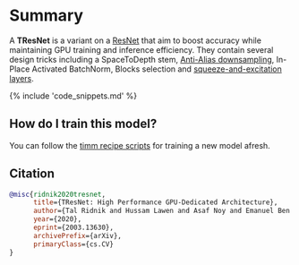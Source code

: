 # Summary

A **TResNet** is a variant on a [ResNet](https://paperswithcode.com/method/resnet) that aim to boost accuracy while maintaining GPU training and inference efficiency.  They contain several design tricks including a SpaceToDepth stem, [Anti-Alias downsampling](https://paperswithcode.com/method/anti-alias-downsampling), In-Place Activated BatchNorm, Blocks selection and [squeeze-and-excitation layers](https://paperswithcode.com/method/squeeze-and-excitation-block).

{% include 'code_snippets.md' %}

## How do I train this model?

You can follow the [timm recipe scripts](https://rwightman.github.io/pytorch-image-models/scripts/) for training a new model afresh.

## Citation

```BibTeX
@misc{ridnik2020tresnet,
      title={TResNet: High Performance GPU-Dedicated Architecture}, 
      author={Tal Ridnik and Hussam Lawen and Asaf Noy and Emanuel Ben Baruch and Gilad Sharir and Itamar Friedman},
      year={2020},
      eprint={2003.13630},
      archivePrefix={arXiv},
      primaryClass={cs.CV}
}
```

<!--
Models:
- Name: tresnet_l
  Metadata:
    FLOPs: 10873416792
    Epochs: 300
    Training Data:
    - ImageNet
    Training Techniques:
    - AutoAugment
    - Cutout
    - Label Smoothing
    - SGD with Momentum
    - Weight Decay
    Training Resources: 8x NVIDIA 100 GPUs
    Architecture:
    - 1x1 Convolution
    - Anti-Alias Downsampling
    - Convolution
    - Global Average Pooling
    - InPlace-ABN
    - Leaky ReLU
    - ReLU
    - Residual Connection
    - Squeeze-and-Excitation Block
    File Size: 224440219
    Tasks:
    - Image Classification
    Training Time: ''
    ID: tresnet_l
    LR: 0.01
    Crop Pct: '0.875'
    Momentum: 0.9
    Image Size: '224'
    Weight Decay: 0.0001
    Interpolation: bilinear
  Code: https://github.com/rwightman/pytorch-image-models/blob/9a25fdf3ad0414b4d66da443fe60ae0aa14edc84/timm/models/tresnet.py#L267
  Config: ''
  In Collection: TResNet
- Name: tresnet_l_448
  Metadata:
    FLOPs: 43488238584
    Epochs: 300
    Training Data:
    - ImageNet
    Training Techniques:
    - AutoAugment
    - Cutout
    - Label Smoothing
    - SGD with Momentum
    - Weight Decay
    Training Resources: 8x NVIDIA 100 GPUs
    Architecture:
    - 1x1 Convolution
    - Anti-Alias Downsampling
    - Convolution
    - Global Average Pooling
    - InPlace-ABN
    - Leaky ReLU
    - ReLU
    - Residual Connection
    - Squeeze-and-Excitation Block
    File Size: 224440219
    Tasks:
    - Image Classification
    Training Time: ''
    ID: tresnet_l_448
    LR: 0.01
    Crop Pct: '0.875'
    Momentum: 0.9
    Image Size: '448'
    Weight Decay: 0.0001
    Interpolation: bilinear
  Code: https://github.com/rwightman/pytorch-image-models/blob/9a25fdf3ad0414b4d66da443fe60ae0aa14edc84/timm/models/tresnet.py#L285
  Config: ''
  In Collection: TResNet
- Name: tresnet_m
  Metadata:
    FLOPs: 5733048064
    Epochs: 300
    Training Data:
    - ImageNet
    Training Techniques:
    - AutoAugment
    - Cutout
    - Label Smoothing
    - SGD with Momentum
    - Weight Decay
    Training Resources: 8x NVIDIA 100 GPUs
    Architecture:
    - 1x1 Convolution
    - Anti-Alias Downsampling
    - Convolution
    - Global Average Pooling
    - InPlace-ABN
    - Leaky ReLU
    - ReLU
    - Residual Connection
    - Squeeze-and-Excitation Block
    File Size: 125861314
    Tasks:
    - Image Classification
    Training Time: < 24 hours
    ID: tresnet_m
    LR: 0.01
    Crop Pct: '0.875'
    Momentum: 0.9
    Image Size: '224'
    Weight Decay: 0.0001
    Interpolation: bilinear
  Code: https://github.com/rwightman/pytorch-image-models/blob/9a25fdf3ad0414b4d66da443fe60ae0aa14edc84/timm/models/tresnet.py#L261
  Config: ''
  In Collection: TResNet
- Name: tresnet_m_448
  Metadata:
    FLOPs: 22929743104
    Epochs: 300
    Training Data:
    - ImageNet
    Training Techniques:
    - AutoAugment
    - Cutout
    - Label Smoothing
    - SGD with Momentum
    - Weight Decay
    Training Resources: 8x NVIDIA 100 GPUs
    Architecture:
    - 1x1 Convolution
    - Anti-Alias Downsampling
    - Convolution
    - Global Average Pooling
    - InPlace-ABN
    - Leaky ReLU
    - ReLU
    - Residual Connection
    - Squeeze-and-Excitation Block
    File Size: 125861314
    Tasks:
    - Image Classification
    Training Time: ''
    ID: tresnet_m_448
    LR: 0.01
    Crop Pct: '0.875'
    Momentum: 0.9
    Image Size: '448'
    Weight Decay: 0.0001
    Interpolation: bilinear
  Code: https://github.com/rwightman/pytorch-image-models/blob/9a25fdf3ad0414b4d66da443fe60ae0aa14edc84/timm/models/tresnet.py#L279
  Config: ''
  In Collection: TResNet
- Name: tresnet_xl
  Metadata:
    FLOPs: 15162534034
    Epochs: 300
    Training Data:
    - ImageNet
    Training Techniques:
    - AutoAugment
    - Cutout
    - Label Smoothing
    - SGD with Momentum
    - Weight Decay
    Training Resources: 8x NVIDIA 100 GPUs
    Architecture:
    - 1x1 Convolution
    - Anti-Alias Downsampling
    - Convolution
    - Global Average Pooling
    - InPlace-ABN
    - Leaky ReLU
    - ReLU
    - Residual Connection
    - Squeeze-and-Excitation Block
    File Size: 314378965
    Tasks:
    - Image Classification
    Training Time: ''
    ID: tresnet_xl
    LR: 0.01
    Crop Pct: '0.875'
    Momentum: 0.9
    Image Size: '224'
    Weight Decay: 0.0001
    Interpolation: bilinear
  Code: https://github.com/rwightman/pytorch-image-models/blob/9a25fdf3ad0414b4d66da443fe60ae0aa14edc84/timm/models/tresnet.py#L273
  Config: ''
  In Collection: TResNet
- Name: tresnet_xl_448
  Metadata:
    FLOPs: 60641712730
    Epochs: 300
    Training Data:
    - ImageNet
    Training Techniques:
    - AutoAugment
    - Cutout
    - Label Smoothing
    - SGD with Momentum
    - Weight Decay
    Training Resources: 8x NVIDIA 100 GPUs
    Architecture:
    - 1x1 Convolution
    - Anti-Alias Downsampling
    - Convolution
    - Global Average Pooling
    - InPlace-ABN
    - Leaky ReLU
    - ReLU
    - Residual Connection
    - Squeeze-and-Excitation Block
    File Size: 224440219
    Tasks:
    - Image Classification
    Training Time: ''
    ID: tresnet_xl_448
    LR: 0.01
    Crop Pct: '0.875'
    Momentum: 0.9
    Image Size: '448'
    Weight Decay: 0.0001
    Interpolation: bilinear
  Code: https://github.com/rwightman/pytorch-image-models/blob/9a25fdf3ad0414b4d66da443fe60ae0aa14edc84/timm/models/tresnet.py#L291
  Config: ''
  In Collection: TResNet
Collections:
- Name: TResNet
  Paper:
    title: 'TResNet: High Performance GPU-Dedicated Architecture'
    url: https://paperswithcode.com//paper/tresnet-high-performance-gpu-dedicated
  type: model-index
Type: model-index
-->
